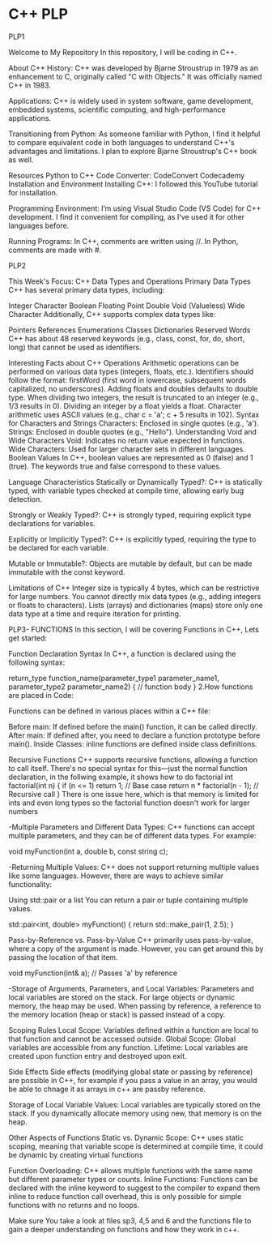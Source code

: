 # C++ PLP

PLP1

Welcome to My Repository
In this repository, I will be coding in C++.

About C++
History: C++ was developed by Bjarne Stroustrup in 1979 as an enhancement to C, originally called "C with Objects." It was officially named C++ in 1983.

Applications: C++ is widely used in system software, game development, embedded systems, scientific computing, and high-performance applications.

Transitioning from Python: As someone familiar with Python, I find it helpful to compare equivalent code in both languages to understand C++'s advantages and limitations. I plan to explore Bjarne Stroustrup's C++ book as well.

Resources
Python to C++ Code Converter: CodeConvert
Codecademy
Installation and Environment
Installing C++: I followed this YouTube tutorial for installation.

Programming Environment: I’m using Visual Studio Code (VS Code) for C++ development. I find it convenient for compiling, as I've used it for other languages before.

Running Programs: In C++, comments are written using //. In Python, comments are made with #.

PLP2

This Week's Focus: C++ Data Types and Operations
Primary Data Types
C++ has several primary data types, including:

Integer
Character
Boolean
Floating Point
Double
Void (Valueless)
Wide Character
Additionally, C++ supports complex data types like:

Pointers
References
Enumerations
Classes
Dictionaries
Reserved Words
C++ has about 48 reserved keywords (e.g., class, const, for, do, short, long) that cannot be used as identifiers.

Interesting Facts about C++ Operations
Arithmetic operations can be performed on various data types (integers, floats, etc.).
Identifiers should follow the format: firstWord (first word in lowercase, subsequent words capitalized, no underscores).
Adding floats and doubles defaults to double type.
When dividing two integers, the result is truncated to an integer (e.g., 1/3 results in 0).
Dividing an integer by a float yields a float.
Character arithmetic uses ASCII values (e.g., char c = 'a'; c + 5 results in 102).
Syntax for Characters and Strings
Characters: Enclosed in single quotes (e.g., 'a').
Strings: Enclosed in double quotes (e.g., "Hello").
Understanding Void and Wide Characters
Void: Indicates no return value expected in functions.
Wide Characters: Used for larger character sets in different languages.
Boolean Values
In C++, boolean values are represented as 0 (false) and 1 (true). The keywords true and false correspond to these values.

Language Characteristics
Statically or Dynamically Typed?: C++ is statically typed, with variable types checked at compile time, allowing early bug detection.

Strongly or Weakly Typed?: C++ is strongly typed, requiring explicit type declarations for variables.

Explicitly or Implicitly Typed?: C++ is explicitly typed, requiring the type to be declared for each variable.

Mutable or Immutable?: Objects are mutable by default, but can be made immutable with the const keyword.

Limitations of C++
Integer size is typically 4 bytes, which can be restrictive for large numbers.
You cannot directly mix data types (e.g., adding integers or floats to characters).
Lists (arrays) and dictionaries (maps) store only one data type at a time and require iteration for printing.



PLP3-
FUNCTIONS 
In this section, I will be covering Functions in C++, Lets get started:

Function Declaration Syntax
In C++, a function is declared using the following syntax:

return_type function_name(parameter_type1 parameter_name1, parameter_type2 parameter_name2)
{
    // function body
}
2.How functions are placed in Code:

Functions can be defined in various places within a C++ file:

Before main: If defined before the main() function, it can be called directly.
After main: If defined after, you need to declare a function prototype before main().
Inside Classes: inline functions are defined inside class definitions.

Recursive Functions
C++ supports recursive functions, allowing a function to call itself. There's no special syntax for this—just the normal function declaration, in the follwing example, it shows how to do factorial
int factorial(int n) {
    if (n <= 1) return 1; // Base case
    return n * factorial(n - 1); // Recursive call
}
There is one issue here, which is that memory is limited for ints and even long types so the factorial function doesn't work for larger numbers


-Multiple Parameters and Different Data Types:
C++ functions can accept multiple parameters, and they can be of different data types. For example:

void myFunction(int a, double b, const string c);

-Returning Multiple Values:
C++ does not support returning multiple values like some languages. However, there are ways to achieve similar functionality:

Using std::pair or a list  You can return a pair or tuple containing multiple values.

std::pair<int, double> myFunction() {
    return std::make_pair(1, 2.5);
}


Pass-by-Reference vs. Pass-by-Value
C++ primarily uses pass-by-value, where a copy of the argument is made. However, you can get around this by passing the location of that item.

void myFunction(int& a); // Passes 'a' by reference

-Storage of Arguments, Parameters, and Local Variables:
Parameters and local variables are stored on the stack. For large objects or dynamic memory, the heap may be used.
When passing by reference, a reference to the memory location (heap or stack) is passed instead of a copy.

Scoping Rules
Local Scope: Variables defined within a function are local to that function and cannot be accessed outside.
Global Scope: Global variables are accessible from any function.
Lifetime: Local variables are created upon function entry and destroyed upon exit.


Side Effects
Side effects (modifying global state or passing by reference) are possible in C++, for example if you pass a value in an array, you would be able to chnage it as arrays in c++ are passby reference.

Storage of Local Variable Values:
Local variables are typically stored on the stack. If you dynamically allocate memory using new, that memory is on the heap.


Other Aspects of Functions
Static vs. Dynamic Scope: C++ uses static scoping, meaning that variable scope is determined at compile time, it could be dynamic by creating virtual functions

Function Overloading: C++ allows multiple functions with the same name but different parameter types or counts.
Inline Functions: Functions can be declared with the inline keyword to suggest to the compiler to expand them inline to reduce function call overhead, this is only possible for simple functions with no returns and no loops.

Make sure You take a look at files sp3, 4,5 and 6 and the functions file to gain a deeper understanding on functions and how they work in c++.








